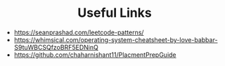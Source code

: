 <h1 style="text-align: center;"> Useful Links </h1>

- https://seanprashad.com/leetcode-patterns/
- https://whimsical.com/operating-system-cheatsheet-by-love-babbar-S9tuWBCSQfzoBRF5EDNinQ
- https://github.com/chaharnishant11/PlacmentPrepGuide